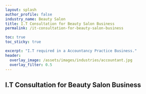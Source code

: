 ```yaml
---
layout: splash 
author_profile: false 
industry_name: Beauty Salon
title: I.T Consultation for Beauty Salon Business
permalink: /it-consultation-for-beauty-salon-business

toc: true
toc_sticky: true

excerpt: "I.T required in a Accountancy Practice Business."
header:
  overlay_image: /assets/images/industries/accountant.jpg
  overlay_filter: 0.5 
---
```


## I.T Consultation for Beauty Salon Business